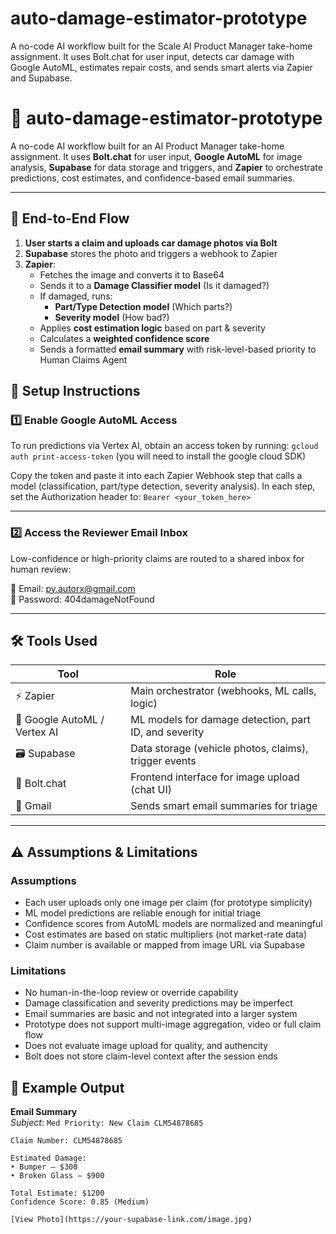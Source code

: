 # auto-damage-estimator-prototype
 A no-code AI workflow built for the Scale AI Product Manager take-home assignment. It uses Bolt.chat for user input, detects car damage with Google AutoML, estimates repair costs, and sends smart alerts via Zapier and Supabase.

# 🔧 auto-damage-estimator-prototype

A no-code AI workflow built for an AI Product Manager take-home assignment. It uses **Bolt.chat** for user input, **Google AutoML** for image analysis, **Supabase** for data storage and triggers, and **Zapier** to orchestrate predictions, cost estimates, and confidence-based email summaries.

---

## 🧩 End-to-End Flow

1. **User starts a claim and uploads car damage photos via Bolt**
2. **Supabase** stores the photo and triggers a webhook to Zapier
3. **Zapier**:
   - Fetches the image and converts it to Base64
   - Sends it to a **Damage Classifier model** (Is it damaged?)
   - If damaged, runs:
     - **Part/Type Detection model** (Which parts?)
     - **Severity model** (How bad?)
   - Applies **cost estimation logic** based on part & severity
   - Calculates a **weighted confidence score**
   - Sends a formatted **email summary** with risk-level-based priority to Human Claims Agent

## 🔑 Setup Instructions

### 1️⃣ Enable Google AutoML Access

To run predictions via Vertex AI, obtain an access token by running: `gcloud auth print-access-token` (you will need to install the google cloud SDK)

Copy the token and paste it into each Zapier Webhook step that calls a model (classification, part/type detection, severity analysis). In each step, set the Authorization header to: `Bearer <your_token_here>`

---

### 2️⃣ Access the Reviewer Email Inbox

Low-confidence or high-priority claims are routed to a shared inbox for human review:

📧 Email: py.autorx@gmail.com  
🔐 Password: 404damageNotFound


---

## 🛠 Tools Used

| Tool        | Role                                                  |
|-------------|-------------------------------------------------------|
| ⚡ Zapier    | Main orchestrator (webhooks, ML calls, logic)        |
| 🧠 Google AutoML / Vertex AI | ML models for damage detection, part ID, and severity |
| 🗃 Supabase  | Data storage (vehicle photos, claims), trigger events |
| 💬 Bolt.chat | Frontend interface for image upload (chat UI)        |
| 📩 Gmail     | Sends smart email summaries for triage               |

---

## ⚠️ Assumptions & Limitations

### Assumptions
- Each user uploads only one image per claim (for prototype simplicity)
- ML model predictions are reliable enough for initial triage
- Confidence scores from AutoML models are normalized and meaningful
- Cost estimates are based on static multipliers (not market-rate data)
- Claim number is available or mapped from image URL via Supabase

### Limitations
- No human-in-the-loop review or override capability 
- Damage classification and severity predictions may be imperfect
- Email summaries are basic and not integrated into a larger system
- Prototype does not support multi-image aggregation, video or full claim flow
- Does not evaluate image upload for quality, and authencity
- Bolt does not store claim-level context after the session ends

## 📝 Example Output

**Email Summary**  
_Subject_: `Med Priority: New Claim CLM54878685`

```text
Claim Number: CLM54878685

Estimated Damage:
• Bumper – $300
• Broken Glass – $900

Total Estimate: $1200  
Confidence Score: 0.85 (Medium)

[View Photo](https://your-supabase-link.com/image.jpg)
